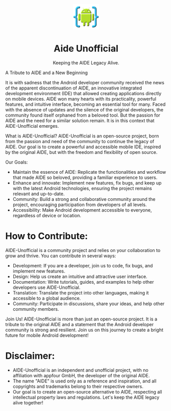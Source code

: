 <p align="center">
  <img src="./images/icon.png" alt="AideUnofficial" width="80" height="80"/>
</p>
<div align="center">
    <h1>Aide Unofficial</h1>
    <p>Keeping the AIDE Legacy Alive.</p>
</div>

A Tribute to AIDE and a New Beginning

It is with sadness that the Android developer community received the news of the apparent discontinuation of AIDE, an innovative integrated development environment (IDE) that allowed creating applications directly on mobile devices. AIDE won many hearts with its practicality, powerful features, and intuitive interface, becoming an essential tool for many.
Faced with the absence of updates and the silence of the original developers, the community found itself orphaned from a beloved tool. But the passion for AIDE and the need for a similar solution remain. It is in this context that AIDE-Unofficial emerges.

What is AIDE-Unofficial?
AIDE-Unofficial is an open-source project, born from the passion and need of the community to continue the legacy of AIDE. Our goal is to create a powerful and accessible mobile IDE, inspired by the original AIDE, but with the freedom and flexibility of open source.

Our Goals:
 * Maintain the essence of AIDE: Replicate the functionalities and workflow that made AIDE so beloved, providing a familiar experience to users.
 * Enhance and innovate: Implement new features, fix bugs, and keep up with the latest Android technologies, ensuring the project remains relevant and up-to-date.
 * Community: Build a strong and collaborative community around the project, encouraging participation from developers of all levels.
 * Accessibility: Make Android development accessible to everyone, regardless of device or location.

# How to Contribute:
AIDE-Unofficial is a community project and relies on your collaboration to grow and thrive. You can contribute in several ways:
 * Development: If you are a developer, join us to code, fix bugs, and implement new features.
 * Design: Help us create an intuitive and attractive user interface.
 * Documentation: Write tutorials, guides, and examples to help other developers use AIDE-Unofficial.
 * Translation: Translate the project into other languages, making it accessible to a global audience.
 * Community: Participate in discussions, share your ideas, and help other community members.

Join Us!
AIDE-Unofficial is more than just an open-source project. It is a tribute to the original AIDE and a statement that the Android developer community is strong and resilient. Join us on this journey to create a bright future for mobile Android development!

# Disclaimer:
 * AIDE-Unofficial is an independent and unofficial project, with no affiliation with appfour GmbH, the developer of the original AIDE.
 * The name "AIDE" is used only as a reference and inspiration, and all copyrights and trademarks belong to their respective owners.
 * Our goal is to create an open-source alternative to AIDE, respecting all intellectual property laws and regulations.
Let's keep the AIDE legacy alive together!
